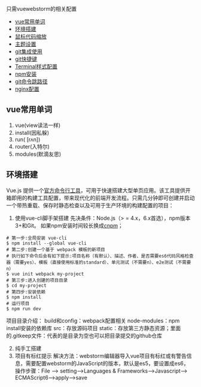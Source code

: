只需vuewebstorm的相关配置
* [vue常用单词](#vue常用单词)
* [环境搭建](#环境搭建)
* [鼠标代码缩放](#鼠标代码缩放)
* [主题设置](#主题设置)
* [git集成使用](#git集成使用)
* [git快捷键](#git快捷键)
* [Terminal样式配置](#Terminal样式配置)
* [npm安装](#npm安装)
* [git命令跳路径](#git命令跳路径)
* [nginx配置](#nginx配置)


## vue常用单词
1. vue(view读法一样)
2. install(因私躲)
3. run( [rʌn])
4. router(入特尔)
5. modules(默滴友思)


## 环境搭建
Vue.js 提供一个[官方命令行工具](https://github.com/vuejs/vue-cli)，可用于快速搭建大型单页应用。该工具提供开箱即用的构建工具配置，带来现代化的前端开发流程。只需几分钟即可创建并启动一个带热重载、保存时静态检查以及可用于生产环境的构建配置的项目：

1. 使用vue-cli脚手架搭建
先决条件：Node.js（> = 4.x，6.x首选），npm版本3+和Git。
如果npm安装时间较长换成[cnpm](https://npm.taobao.org/)；
```shell
# 第一步:全局安装 vue-cli
$ npm install --global vue-cli
# 第二步:创建一个基于 webpack 模板的新项目
# 执行如下命令后会有如下提示:项目名称（有默认）、描述、作者、是否需要es6代码风格检查器（需要yes）、模板（直接使用标准的standard）、单元测试（不需要n）、e2e测试（不需要n）
$ vue init webpack my-project
# 第三步:进入创建的项目目录
$ cd my-project
# 第四步:安装依赖
$ npm install
# 运行项目
$ npm run dev
```
项目目录介绍：
build和config：webpack配置相关
node-modules：npm install安装的依赖库
src：存放源码项目
static：存放第三方静态资源；里面的.gitkeep文件：代表的是目录为空也可以把目录提交的github仓库

2. 纯手工搭建
3. 项目有标红提示
解决方法：webstorm编辑器导入vue项目有标红或有警告信息，需要配置webstorm的JavaScript的版本，默认是es5，要设置成es6，
操作步骤：File --> setting-->Languages & Frameworks-->Javascript--> ECMAScript6-->apply-->save


